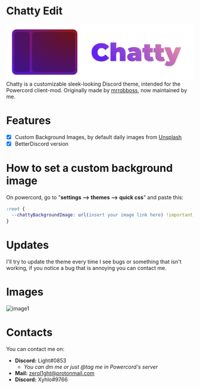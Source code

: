 # Chatty Edit
![chatty-logo](assets/logo2.png)
Chatty is a customizable sleek-looking Discord theme, intended for the Powercord client-mod. 
Originally made by [mrrobboss](https://github.com/mrrobboss), now maintained by me.
# Features
- [X] Custom Background Images, by default daily images from [Unsplash](https://unsplash.com/)
- [X] BetterDiscord version
# How to set a custom background image
On powercord, go to "**settings --> themes --> quick css**" and paste this:
```css
:root {
  --chattyBackgroundImage: url(insert your image link here) !important;
}
```
# Updates
I'll try to update the theme every time I see bugs or something that isn't working, if you notice a bug that is annoying you can contact me.
# Images
![image1](https://i.imgur.com/CVI0sUh.png)
# Contacts
You can contact me on:
- **Discord:** Light#0853
  - *You can dm me or just @tag me in Powercord's server*
- **Mail:**  zerol1ght@protonmail.com
- **Discord:** Xyhlo#9766
